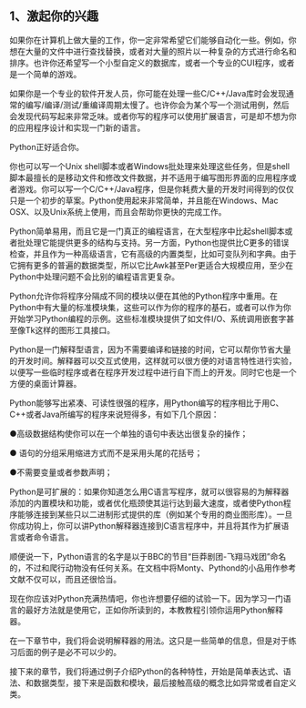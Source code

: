 ## 1、激起你的兴趣  ##
如果你在计算机上做大量的工作，你一定非常希望它们能够自动化一些。例如，你想在大量的文件中进行查找替换，或者对大量的照片以一种复杂的方式进行命名和排序。也许你还希望写一个小型自定义的数据库，或者一个专业的CUI程序，或者是一个简单的游戏。

如果你是一个专业的软件开发人员，你可能在处理一些C/C++/Java库时会发现通常的编写/编译/测试/重编译周期太慢了。也许你会为某个写一个测试用例，然后会发现代码写起来非常乏味。或者你写的程序可以使用扩展语言，可是却不想为你的应用程序设计和实现一门新的语言。

Python正好适合你。

你也可以写一个Unix shell脚本或者Windows批处理来处理这些任务，但是shell脚本最擅长的是移动文件和修改文件数据，并不适用于编写图形界面的应用程序或者游戏。你可以写一个C/C++/Java程序，但是你耗费大量的开发时间得到的仅仅只是一个初步的草案。Python使用起来非常简单，并且能在Windows、Mac OSX、以及Unix系统上使用，而且会帮助你更快的完成工作。

Python简单易用，而且它是一门真正的编程语言，在大型程序中比起shell脚本或者批处理它能提供更多的结构与支持。另一方面，Python也提供比C更多的错误检查，并且作为一种高级语言，它有高级的内置类型，比如可变队列和字典。由于它拥有更多的普遍的数据类型，所以它比Awk甚至Per更适合大规模应用，至少在Python中处理问题不会比别的编程语言更复杂。

Python允许你将程序分隔成不同的模块以便在其他的Python程序中重用。在Python中有大量的标准模块集，这些可以作为你的程序的基石，或者可以作为你开始学习Python编程的示例。这些标准模块提供了如文件I/O、系统调用嵌套字甚至像Tk这样的图形工具接口。

Python是一门解释型语言，因为不需要编译和链接的时间，它可以帮你节省大量的开发时间。解释器可以交互式使用，这样就可以很方便的对语言特性进行实验，以便写一些临时程序或者在程序开发过程中进行自下而上的开发。同时它也是一个方便的桌面计算器。

Python能够写出紧凑、可读性很强的程序，用Python编写的程序相比于用C、C++或者Java所编写的程序来说短得多，有如下几个原因：

●高级数据结构使你可以在一个单独的语句中表达出很复杂的操作；

● 语句的分组采用缩进方式而不是采用头尾的花括号；

●不需要变量或者参数声明；

 Python是可扩展的：如果你知道怎么用C语言写程序，就可以很容易的为解释器添加的内置模块和功能，或者优化瓶颈使其运行达到最大速度，或者使Python程序能够连接到某些只以二进制形式提供的库（例如某个专用的商业图形库）。一旦你成功钩上，你可以讲Python解释器连接到C语言程序中，并且将其作为扩展语言或者命令语言。

  顺便说一下，Python语言的名字是以于BBC的节目“巨莽剧团-飞翔马戏团”命名的，不过和爬行动物没有任何关系。在文档中将Monty、Pythond的小品用作参考文献不仅可以，而且还很恰当。

  现在你应该对Python充满热情吧，你也许想要仔细的试验一下。因为学习一门语言的最好方法就是使用它，正如你所读到的，本教教程引领你运用Python解释器。

  在一下章节中，我们将会说明解释器的用法。这只是一些简单的信息，但是对于练习后面的例子是必不可以少的。

  接下来的章节，我们将通过例子介绍Python的各种特性，开始是简单表达式、语法、和数据类型，接下来是函数和模块，最后接触高级的概念比如异常或者自定义类。
